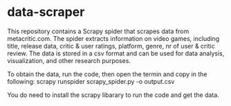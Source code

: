 # data-scraper
This repository contains a Scrapy spider that scrapes data from metacritic.com. The spider extracts information on video games, including title, release data, critic & user ratings, platform, genre, nr of user & critic review. The data is stored in a csv format and can be used for data analysis, visualization, and other research purposes.

To obtain the data, run the code, then open the termin and copy in the following: scrapy runspider scrapy_spider.py -o output.csv

You do need to install the scrapy libarary to run the code and get the data. 
